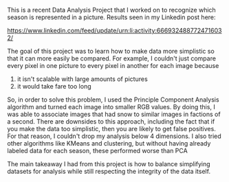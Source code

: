 This is a recent Data Analysis Project that I worked on to recognize which season is represented in a picture. Results
seen in my Linkedin post here:

https://www.linkedin.com/feed/update/urn:li:activity:6669324887724716032/

The goal of this project was to learn how to make data more simplistic so that it can more easily be compared. For example,
I couldn't just compare every pixel in one picture to every pixel in another for each image because 

1) it isn't scalable with large amounts of pictures
2) it would take fare too long


So, in order to solve this problem, I used the Principle Component Analysis algorithm and turned each image into smaller
RGB values. By doing this, I was able to associate images that had snow to similar images in factions of a second. 
There are downsides to this approach, including the fact that if you make the data too simplistic, then you are likely to get
false positives. For that reason, I couldn't drop my analysis below 4 dimensions. I also tried other algorithms like KMeans
and clustering, but without having already labeled data for each season, these performed worse than PCA


The main takeaway I had from this project is how to balance simplifying datasets for analysis while still respecting the
integrity of the data itself. 
